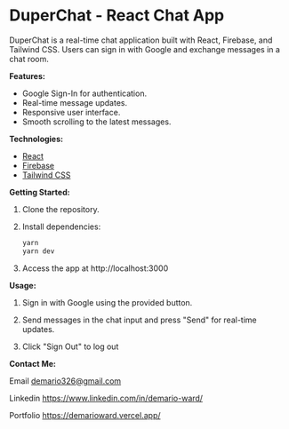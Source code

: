 # DuperChat - React Chat App

DuperChat is a real-time chat application built with React, Firebase, and Tailwind CSS. Users can sign in with Google and exchange messages in a chat room.

**Features:**

- Google Sign-In for authentication.
- Real-time message updates.
- Responsive user interface.
- Smooth scrolling to the latest messages.

**Technologies:**

- [React](https://reactjs.org/)
- [Firebase](https://firebase.google.com/)
- [Tailwind CSS](https://tailwindcss.com/)

**Getting Started:**

1. Clone the repository.

2. Install dependencies:

   ```bash
   yarn
   yarn dev

3. Access the app at http://localhost:3000

**Usage:**

1. Sign in with Google using the provided button.

2. Send messages in the chat input and press "Send" for real-time updates.

3. Click "Sign Out" to log out

**Contact Me:**

Email       demario326@gmail.com

Linkedin    https://www.linkedin.com/in/demario-ward/

Portfolio   https://demarioward.vercel.app/